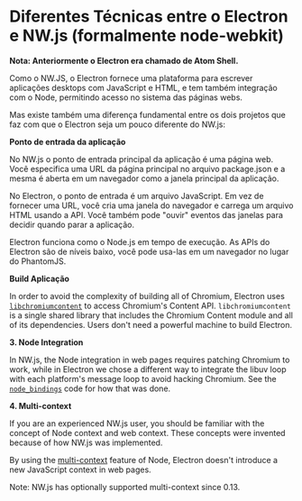 # Diferentes Técnicas entre o Electron e NW.js (formalmente node-webkit)

**Nota: Anteriormente o Electron era chamado de Atom Shell.**

Como o NW.JS, o Electron fornece uma plataforma para escrever aplicações desktops com JavaScript e HTML, e tem também integração com o Node, permitindo acesso no sistema das páginas webs.

Mas existe também uma diferença fundamental entre os dois projetos que faz com que o Electron seja um pouco diferente do NW.js:

**Ponto de entrada da aplicação**

No NW.js o ponto de entrada principal da aplicação é uma página web. Você especifica uma URL da página principal no arquivo package.json e a mesma é aberta em um navegador como a janela principal da aplicação.

No Electron, o ponto de entrada é um arquivo JavaScript. Em vez de fornecer uma URL, você cria uma janela do navegador e carrega um arquivo HTML usando a API. Você também pode "ouvir" eventos das janelas para decidir quando parar a aplicação.

Electron funciona como o Node.js em tempo de execução. As APIs do Electron são de níveis baixo, você pode usa-las em um navegador no lugar do PhantomJS.

**Build Aplicação**

In order to avoid the complexity of building all of Chromium, Electron uses [`libchromiumcontent`](https://github.com/brightray/libchromiumcontent) to access Chromium's Content API. `libchromiumcontent` is a single shared library that includes the Chromium Content module and all of its dependencies. Users don't need a powerful machine to build Electron.

**3. Node Integration**

In NW.js, the Node integration in web pages requires patching Chromium to work, while in Electron we chose a different way to integrate the libuv loop with each platform's message loop to avoid hacking Chromium. See the [`node_bindings`](https://github.com/electron/electron/tree/master/atom/common) code for how that was done.

**4. Multi-context**

If you are an experienced NW.js user, you should be familiar with the concept of Node context and web context. These concepts were invented because of how NW.js was implemented.

By using the [multi-context](http://strongloop.com/strongblog/whats-new-node-js-v0-12-multiple-context-execution/) feature of Node, Electron doesn't introduce a new JavaScript context in web pages.

Note: NW.js has optionally supported multi-context since 0.13.